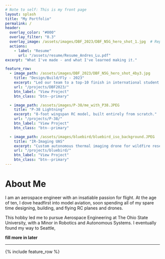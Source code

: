 ```yaml
---
# Note to self: This is my front page
layout: splash
title: "My Portfolio"
permalink: /
header:
  overlay_color: "#000"
  overlay_filter: "0.3"
  overlay_image: /assets/images/DBF_2023/DBF_N5G_hero_shot_1.jpg  # Replace with your image path
  actions:
    - label: "Resume"
      url: "/assets/resume/Resume_Andres_Lu.pdf"
excerpt: "What I've made - and what I've learned making it."

feature_row:
  - image_path: /assets/images/DBF_2023/DBF_N5G_hero_shot_4by3.jpg
    title: "Design/Build/Fly - 2023"
    excerpt: "Led our team to a top-10 finish in international student competition."
    url: "/projects/DBF2023/"
    btn_label: "View Project"
    btn_class: "btn--primary"

  - image_path: /assets/images/P-38/me_with_P38.JPEG
    title: "P-38 Lightning"
    excerpt: "8-foot wingspan RC model, built entirely from scratch."
    url: "/projects/P-38/"
    btn_label: "View Project"
    btn_class: "btn--primary"

  - image_path: /assets/images/bluebird/bluebird_iso_background.JPEG
    title: "IR-Imaging UAS"
    excerpt: "Custom autonomous thermal imaging drone for wildfire research."
    url: "/projects/bluebird/"
    btn_label: "View Project"
    btn_class: "btn--primary"
---
```


# About Me

I am an aerospace engineer with an insatiable passion for flight. At the age of ten, I dove headfirst into model aviation, soon spending all of my spare time designing, building, and flying RC planes and drones. 

This hobby led me to pursue Aerospace Engineering at The Ohio State University, with a Minor in Robotics and Autonomous Systems. I eventually found my way to Seattle,

**fill more in later**

---

{% include feature_row %}
